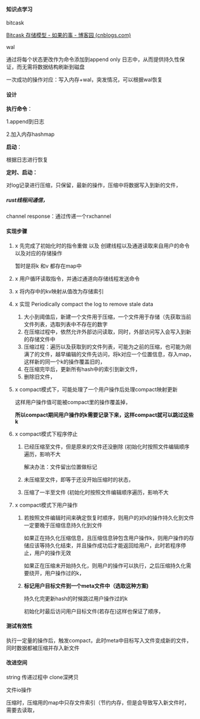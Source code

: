 #### 知识点学习

bitcask

[Bitcask 存储模型 - 如果的事 - 博客园 (cnblogs.com)](https://www.cnblogs.com/chenny7/p/4572381.html)

wal

通过将每个状态更改作为命令添加到append only 日志中，从而提供持久性保证，而无需将数据结构刷新到磁盘

一次成功的操作对应：写入内存+wal，突发情况，可以根据wal恢复

#### 设计

**执行命令**：

1.append到日志

2.加入内存hashmap

**启动**：

根据日志进行恢复

**定时、启动：**

对log记录进行压缩，只保留，最新的操作，压缩中将数据写入到新的文件，

##### rust线程间通信，

channel response：通过传递一个rxchannel

#### 实现步骤

1. x 先完成了初始化时的指令重做 以及 创建线程以及通道读取来自用户的命令 以及对应的存储操作

   暂时是将k 和v 都存在map中

2. x 用户循环读取指令，并通过通道向存储线程发送命令

3. x 将内存中的kv映射从值改为存储索引

4. x 实现 Periodically compact the log to remove stale data

   1. 大小到阈值后，新建一个文件用于压缩，一个文件用于存储（先获取当前文件列表，选取列表中不存在的数字
   2. 在压缩过程中，依然允许外部访问读取，同时，外部访问写入会写入到新的存储文件中
   3. 压缩过程：遍历以及获取到的文件列表，可能为之前的压缩，也可能为刚满了的文件，越早编辑的文件先访问，将k对应一个位置信息，存入map，这样新的同一个k的操作覆盖旧的，
   4. 在压缩完毕后，更新所有hash中的索引到新文件，
   5. 删除旧文件，

5. x compact模式下，可能处理了一个用户操作后处理compact映射更新

   这样用户操作值可能被compact里的操作覆盖掉，

   **所以compact期间用户操作的k需要记录下来，这样compact就可以跳过这些k**

6. x compact模式下程序停止

   1. 已经压缩至文件，但是原来的文件还没删除 (初始化时按照文件编辑顺序遍历，影响不大

      解决办法：文件留出位置做标记

   2. 未压缩至文件，即等于还没开始压缩时的状态，

   3. 压缩了一半至文件 (初始化时按照文件编辑顺序遍历，影响不大

7. x compact模式下用户操作

   1. 若按照文件编辑时间来确定恢复时顺序，则用户的对k的操作持久化到文件一定要晚于压缩信息持久化到文件

      如果正在持久化压缩信息，且压缩信息钟包含用户操作k，则用户操作的存储应该等持久化结束，并且操作成功后才能返回给用户，此时若程序停止，用户的操作无效

      如果正在压缩未开始持久化，则用户的操作可以执行，之后压缩持久化需要绕开，用户操作过的k，

   2. **标记用户目标文件到一个meta文件中（选取这种方案)**

      持久化完更新hash的时候跳过用户操作过的k

      初始化时最后访问用户目标文件(若存在)这样也保证了顺序，

#### 测试有效性

执行一定量的操作后，触发compact，此时meta中目标写入文件变成新的文件，同时数据都被压缩并存入新文件

#### 改进空间

string 传递过程中 clone深拷贝

文件io操作

压缩时，压缩用的map中只存文件索引（节约内存，但是会导致写入新文件时，需要去读取，
